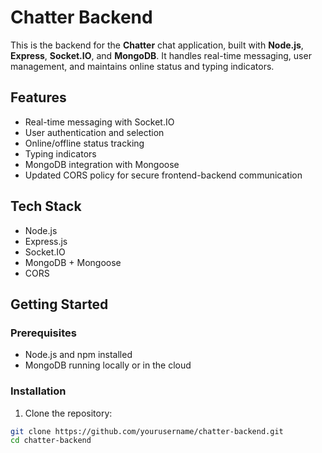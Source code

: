 # Chatter Backend

This is the backend for the **Chatter** chat application, built with **Node.js**, **Express**, **Socket.IO**, and **MongoDB**. It handles real-time messaging, user management, and maintains online status and typing indicators.

## Features

- Real-time messaging with Socket.IO
- User authentication and selection
- Online/offline status tracking
- Typing indicators
- MongoDB integration with Mongoose
- Updated CORS policy for secure frontend-backend communication

## Tech Stack

- Node.js
- Express.js
- Socket.IO
- MongoDB + Mongoose
- CORS

## Getting Started

### Prerequisites

- Node.js and npm installed
- MongoDB running locally or in the cloud

### Installation

1. Clone the repository:

```bash
git clone https://github.com/yourusername/chatter-backend.git
cd chatter-backend
